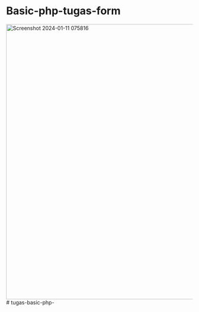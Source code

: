 # Basic-php-tugas-form

<img width="742" alt="Screenshot 2024-01-11 075816" src="https://github.com/Sitipatimaah/Basic-php-tugas-form/assets/118707249/a4919402-7039-4d27-882a-3bd95bf74546">
# tugas-basic-php-
